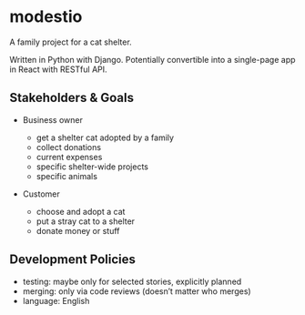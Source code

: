 # modestio
A family project for a cat shelter.

Written in Python with Django.
Potentially convertible into a single-page app in React with RESTful API.

## Stakeholders & Goals

* Business owner

  * get a shelter cat adopted by a family
  * collect donations
  * current expenses
  * specific shelter-wide projects
  * specific animals

* Customer

  * choose and adopt a cat
  * put a stray cat to a shelter
  * donate money or stuff

## Development Policies

* testing: maybe only for selected stories, explicitly planned
* merging: only via code reviews (doesn’t matter who merges)
* language: English

